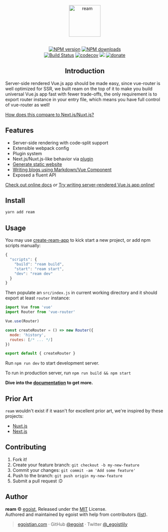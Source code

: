<p align="center">
<img src="https://raw.githubusercontent.com/ream/ream.github.io/master/assets/REAM.png" alt="ream" width="100" />
</p>

<p align="center"><br><a href="https://npmjs.com/package/ream"><img src="https://img.shields.io/npm/v/ream.svg?style=flat" alt="NPM version"></a> <a href="https://npmjs.com/package/ream"><img src="https://img.shields.io/npm/dm/ream.svg?style=flat" alt="NPM downloads"></a> <a href="https://circleci.com/gh/ream/ream"><br/><img src="https://img.shields.io/circleci/project/ream/ream/master.svg?style=flat" alt="Build Status"></a> <a href="https://codecov.io/gh/ream/ream"><img src="https://codecov.io/gh/ream/ream/branch/master/graph/badge.svg" alt="codecov"></a> <a href="https://codeclimate.com/github/ream/ream"><img src="https://codeclimate.com/github/ream/ream/badges/gpa.svg" /></a> <a href="https://github.com/egoist/donate"><img src="https://img.shields.io/badge/$-donate-ff69b4.svg?maxAge=2592000&amp;style=flat" alt="donate"></a>
</p>


<h2 align="center">Introduction</h2>

Server-side rendered Vue.js app should be made easy, since vue-router is well optimized for SSR, we built ream on the top of it to make you build universal Vue.js app fast with fewer trade-offs, the only requirement is to export router instance in your entry file, which means you have full control of vue-router as well!

[How does this compare to Next.js/Nuxt.js?](https://github.com/ream/ream/issues/23#issuecomment-299425295)

## Features

- Server-side rendering with code-split support
- Extensible webpack config
- Plugin system
- Next.js/Nuxt.js-like behavior via [plugin](https://ream.js.org/#/plugin/fs-router)
- [Generate static website](https://ream.js.org/#/?id=generate-static-website)
- [Writing blogs using Markdown/Vue Component](https://github.com/ream/blog-plugin)
- Exposed a fluent API

[Check out online docs](https://ream.js.org) *or* [Try writing server-rendered Vue.js app online!](https://glitch.com/edit/#!/project/ream)

## Install

```bash
yarn add ream
```

## Usage

You may use [create-ream-app](https://github.com/ream/create-ream-app) to kick start a new project, or add npm scripts manually:

```js
{
  "scripts": {
    "build": "ream build",
    "start": "ream start",
    "dev": "ream dev"
  }
}
```

Then populate an `src/index.js` in current working directory and it should export at least `router` instance:

```js
import Vue from 'vue'
import Router from 'vue-router'

Vue.use(Router)

const createRouter = () => new Router({
  mode: 'history',
  routes: [/* ... */]
})

export default { createRouter }
```

Run `npm run dev` to start development server.

To run in production server, run `npm run build && npm start`

**Dive into the [documentation](https://ream.js.org) to get more.**

## Prior Art

`ream` wouldn't exist if it wasn't for excellent prior art, we're inspired by these projects:

- [Nuxt.js](https://github.com/nuxt/nuxt.js)
- [Next.js](https://github.com/zeit/next.js)

## Contributing

1. Fork it!
2. Create your feature branch: `git checkout -b my-new-feature`
3. Commit your changes: `git commit -am 'Add some feature'`
4. Push to the branch: `git push origin my-new-feature`
5. Submit a pull request :D


## Author

**ream** © [egoist](https://github.com/egoist), Released under the [MIT](./LICENSE) License.<br>
Authored and maintained by egoist with help from contributors ([list](https://github.com/ream/ream/contributors)).

> [egoistian.com](https://egoistian.com) · GitHub [@egoist](https://github.com/egoist) · Twitter [@_egoistlily](https://twitter.com/_egoistlily)


